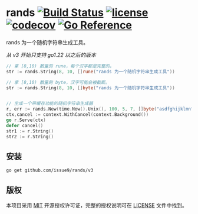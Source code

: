 rands
[![Build Status](https://img.shields.io/endpoint.svg?url=https%3A%2F%2Factions-badge.atrox.dev%2Fissue9%2Frands%2Fbadge%3Fref%3Dmaster&style=flat)](https://actions-badge.atrox.dev/issue9/rands/goto?ref=master)
[![license](https://img.shields.io/badge/license-MIT-brightgreen.svg?style=flat)](https://opensource.org/licenses/MIT)
[![codecov](https://codecov.io/gh/issue9/rands/branch/master/graph/badge.svg)](https://codecov.io/gh/issue9/rands)
[![Go Reference](https://pkg.go.dev/badge/github.com/issue9/rands.svg)](https://pkg.go.dev/github.com/issue9/rands/v3)
======

rands 为一个随机字符串生成工具。

*从 v3 开始只支持 go1.22 以之后的版本*

```go
// 拿 [8,10) 数量的 rune，每个汉字都是完整的。
str := rands.String(8, 10, []rune("rands 为一个随机字符串生成工具"))

// 拿 [8,10) 数量的 byte，汉字可能会被截断。
str := rands.String(8, 10, []byte("rands 为一个随机字符串生成工具"))


// 生成一个带缓存功能的随机字符串生成器
r, err := rands.New(time.Now().Unix(), 100, 5, 7, []byte("asdfghijklmn"))
ctx,cancel := context.WithCancel(context.Background())
go r.Serve(ctx)
defer cancel()
str1 := r.String()
str2 := r.String()
```

安装
----

```shell
go get github.com/issue9/rands/v3
```

版权
----

本项目采用 [MIT](https://opensource.org/licenses/MIT) 开源授权许可证，完整的授权说明可在 [LICENSE](LICENSE) 文件中找到。
